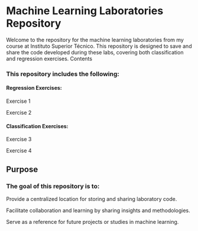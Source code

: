 # Machine Learning Laboratories Repository

Welcome to the repository for the machine learning laboratories from my course at Instituto Superior Técnico. This repository is designed to save and share the code developed during these labs, covering both classification and regression exercises.
Contents

### This repository includes the following:

#### Regression Exercises:

Exercise 1

Exercise 2

#### Classification Exercises:

Exercise 3

Exercise 4

## Purpose

### The goal of this repository is to:

Provide a centralized location for storing and sharing laboratory code.

Facilitate collaboration and learning by sharing insights and methodologies.

Serve as a reference for future projects or studies in machine learning.
